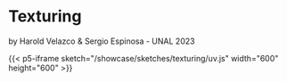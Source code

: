 # Texturing
by Harold Velazco & Sergio Espinosa - UNAL 2023

{{< p5-iframe sketch="/showcase/sketches/texturing/uv.js" width="600" height="600" >}}
